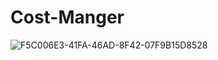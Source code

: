 # Cost-Manger
![F5C006E3-41FA-46AD-8F42-07F9B15D8528](https://github.com/Waleed2207/Cost-Manger/assets/62006481/f4a9fc72-f108-424c-9cf5-a489611231ac)
